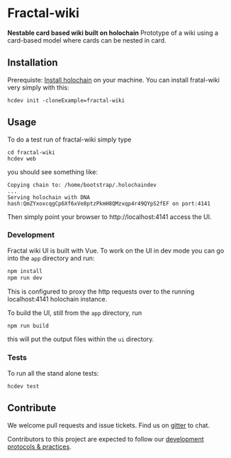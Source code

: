 # Fractal-wiki

**Nestable card based wiki built on holochain**
Prototype of a wiki using a card-based model where cards can be nested in card.

## Installation

Prerequiste: [Install holochain](https://github.com/metacurrency/holochain/#installation) on your machine.
You can install fratal-wiki very simply with this:

``` shell
hcdev init -cloneExample=fractal-wiki

```

## Usage

To do a test run of fractal-wiki simply type

``` shell
cd fractal-wiki
hcdev web
```
you should see something like:

``` shell
Copying chain to: /home/bootstrap/.holochaindev
...
Serving holochain with DNA hash:QmZYxoxcqgCp6Xf6xVe8ptzPkmH8QMzxqp4r49QYpS2fEF on port:4141
```
Then simply point your browser to http://localhost:4141 access the UI.

### Development

Fractal wiki UI is built with Vue.  To work on the UI in dev mode you can go into the `app` directory and run:

``` bash
npm install
npm run dev

```
This is configured to proxy the http requests over to the running localhost:4141 holochain instance.

To build the UI, still from the `app` directory, run
``` bash
npm run build

```
this will put the output files within the `ui` directory. 

### Tests
To run all the stand alone tests:

``` shell
hcdev test
```

## Contribute
We welcome pull requests and issue tickets.  Find us on [gitter](https://gitter.im/metacurrency/holochain) to chat.

Contributors to this project are expected to follow our [development protocols & practices](https://github.com/metacurrency/holochain/wiki/Development-Protocols).

